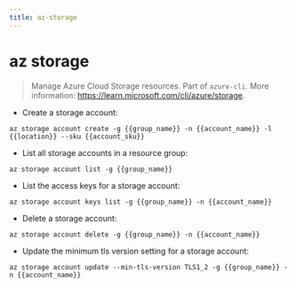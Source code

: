 ```yaml
---
title: az-storage
---
```

# az storage

> Manage Azure Cloud Storage resources.
> Part of `azure-cli`.
> More information: <https://learn.microsoft.com/cli/azure/storage>.

- Create a storage account:

`az storage account create -g {{group_name}} -n {{account_name}} -l {{location}} --sku {{account_sku}}`

- List all storage accounts in a resource group:

`az storage account list -g {{group_name}}`

- List the access keys for a storage account:

`az storage account keys list -g {{group_name}} -n {{account_name}}`

- Delete a storage account:

`az storage account delete -g {{group_name}} -n {{account_name}}`

- Update the minimum tls version setting for a storage account:

`az storage account update --min-tls-version TLS1_2 -g {{group_name}} -n {{account_name}}`
